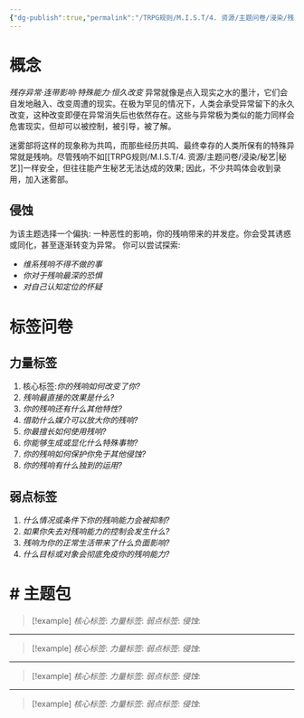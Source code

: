 ```yaml
---
{"dg-publish":true,"permalink":"/TRPG规则/M.I.S.T/4. 资源/主题问卷/浸染/残响/"}
---
```


# 概念
*残存异常·连带影响·特殊能力·恒久改变*
异常就像是点入现实之水的墨汁，它们会自发地融入、改变周遭的现实。在极为罕见的情况下，人类会承受异常留下的永久改变，这种改变即便在异常消失后也依然存在。这些与异常极为类似的能力同样会危害现实，但却可以被控制，被引导，被了解。

迷雾部将这样的现象称为共鸣，而那些经历共鸣、最终幸存的人类所保有的特殊异常就是残响。尽管残响不如[[TRPG规则/M.I.S.T/4. 资源/主题问卷/浸染/秘艺\|秘艺]]一样安全，但往往能产生秘艺无法达成的效果; 因此，不少共鸣体会收到录用，加入迷雾部。

## 侵蚀
为该主题选择一个偏执: 一种恶性的影响，你的残响带来的并发症。你会受其诱惑或同化，甚至逐渐转变为异常。
你可以尝试探索:
- *维系残响不得不做的事*
- *你对于残响最深的恐惧*
- *对自己认知定位的怀疑*
# 标签问卷
## 力量标签
1. 核心标签:*你的残响如何改变了你?*
2. *残响最直接的效果是什么?*
3. *你的残响还有什么其他特性?*
4. *借助什么媒介可以放大你的残响?*
5. *你最擅长如何使用残响?*
6. *你能够生成或显化什么特殊事物?*
7. *你的残响如何保护你免于其他侵蚀?*
8. *你的残响有什么独到的运用?*
## 弱点标签
1. *什么情况或条件下你的残响能力会被抑制?*
2. *如果你失去对残响能力的控制会发生什么?*
3. *残响为你的正常生活带来了什么负面影响?*
4. *什么目标或对象会彻底免疫你的残响能力?*

# # 主题包
>[!example] *核心标签*: 
 > *力量标签*: 
 > *弱点标签*: 
  > *侵蚀*: 
  
  ---
  >[!example] *核心标签*: 
 > *力量标签*: 
 > *弱点标签*: 
  > *侵蚀*: 
  
  ---
  >[!example] *核心标签*: 
 > *力量标签*: 
 > *弱点标签*: 
  > *侵蚀*: 
  
  ---
  >[!example] *核心标签*: 
 > *力量标签*: 
 > *弱点标签*: 
  > *侵蚀*: 